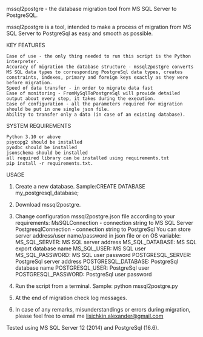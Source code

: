 mssql2postgre - the database migration tool from MS SQL Server to PostgreSQL.

mssql2postgre is a tool, intended to make a process of migration from MS SQL Server to PostgreSql as easy and smooth as possible.

KEY FEATURES

    Ease of use - the only thing needed to run this script is the Python interpreter.
    Accuracy of migration the database structure - mssql2postgre converts MS SQL data types to corresponding PostgreSql data types, creates constraints, indexes, primary and foreign keys exactly as they were before migration.
    Speed of data transfer - in order to migrate data fast
    Ease of monitoring - FromMySqlToPostgreSql will provide detailed output about every step, it takes during the execution.
    Ease of configuration - all the parameters required for migration should be put in one single json file.
    Ability to transfer only a data (in case of an existing database).

SYSTEM REQUIREMENTS

    Python 3.10 or above
    psycopg2 should be installed
    pyodbc should be installed 
    jsonschema should be installed 
    all required library can be installed using requirements.txt
	pip install -r requirements.txt.

USAGE
1. Create a new database.
    Sample:CREATE DATABASE my_postgresql_database;

2. Download mssql2postgre.

3. Change configuration mssql2postgre.json file according to your requirements:
    MsSQLConnection - connection string to MS SQL Server
	PostgresqlConnection - connection string to PostgreSql
	You can store server address/user name/password in json file or on OS variable:
		MS_SQL_SERVER: MS SQL server address
		MS_SQL_DATABASE: MS SQL export database name
		MS_SQL_USER: MS SQL user
		MS_SQL_PASSWORD: MS SQL user password
		POSTGRESQL_SERVER: PostgreSql server address
		POSTGRESQL_DATABASE: PostgreSql database name
		POSTGRESQL_USER: PostgreSql user
		POSTGRESQL_PASSWORD: PostgreSql user password

4. Run the script from a terminal.
    Sample:
   python mssql2postgre.py

5. At the end of migration check log messages.

6. In case of any remarks, misunderstandings or errors during migration,
    please feel free to email me lisichkin.alexander@gmail.com

Tested using MS SQL Server 12 (2014) and PostgreSql (16.6).
